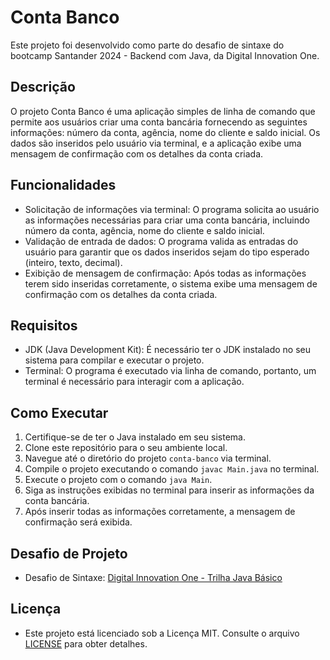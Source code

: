 # Conta Banco

Este projeto foi desenvolvido como parte do desafio de sintaxe do bootcamp Santander 2024 - Backend com Java, da Digital Innovation One.

## Descrição

O projeto Conta Banco é uma aplicação simples de linha de comando que permite aos usuários criar uma conta bancária fornecendo as seguintes informações: número da conta, agência, nome do cliente e saldo inicial. Os dados são inseridos pelo usuário via terminal, e a aplicação exibe uma mensagem de confirmação com os detalhes da conta criada.

## Funcionalidades

- Solicitação de informações via terminal: O programa solicita ao usuário as informações necessárias para criar uma conta bancária, incluindo número da conta, agência, nome do cliente e saldo inicial.
- Validação de entrada de dados: O programa valida as entradas do usuário para garantir que os dados inseridos sejam do tipo esperado (inteiro, texto, decimal).
- Exibição de mensagem de confirmação: Após todas as informações terem sido inseridas corretamente, o sistema exibe uma mensagem de confirmação com os detalhes da conta criada.

## Requisitos

- JDK (Java Development Kit): É necessário ter o JDK instalado no seu sistema para compilar e executar o projeto.
- Terminal: O programa é executado via linha de comando, portanto, um terminal é necessário para interagir com a aplicação.


## Como Executar

1. Certifique-se de ter o Java instalado em seu sistema.
2. Clone este repositório para o seu ambiente local.
3. Navegue até o diretório do projeto `conta-banco` via terminal.
4. Compile o projeto executando o comando `javac Main.java` no terminal.
5. Execute o projeto com o comando `java Main`.
6. Siga as instruções exibidas no terminal para inserir as informações da conta bancária.
7. Após inserir todas as informações corretamente, a mensagem de confirmação será exibida.

## Desafio de Projeto

- Desafio de Sintaxe: [Digital Innovation One - Trilha Java Básico](https://github.com/digitalinnovationone/trilha-java-basico/tree/main/desafios/sintaxe)

## Licença
- Este projeto está licenciado sob a Licença MIT. Consulte o arquivo [LICENSE](LICENSE) para obter detalhes.
